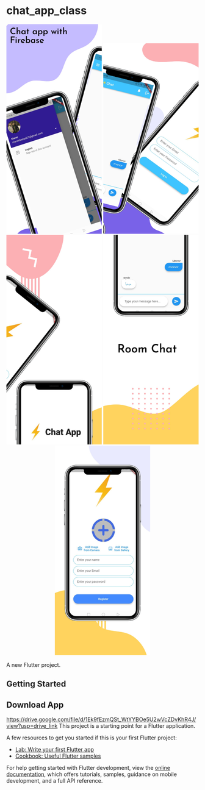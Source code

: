 # chat_app_class

<div>
    <p align="center">
    <img width="250" height="550" src="https://raw.githubusercontent.com/ManarDaqqa/ChatApp/main/assets/images/image1.jpeg">
    <img width="250" height="500" src="https://raw.githubusercontent.com/ManarDaqqa/ChatApp/main/assets/images/image2.jpeg">
    <img width="250" height="550" src="https://raw.githubusercontent.com/ManarDaqqa/ChatApp/main/assets/images/image3.jpeg">
    <img width="250" height="550" src="https://raw.githubusercontent.com/ManarDaqqa/ChatApp/main/assets/images/image4.jpeg">
    <img width="250" height="550" src="https://raw.githubusercontent.com/ManarDaqqa/ChatApp/main/assets/images/image5.jpeg">
    </p>
</div>

A new Flutter project.

## Getting Started

## Download App
https://drive.google.com/file/d/1Ek9fEzmQSt_WtYYBOe5U2wVcZDvKhR4J/view?usp=drive_link
This project is a starting point for a Flutter application.

A few resources to get you started if this is your first Flutter project:

- [Lab: Write your first Flutter app](https://docs.flutter.dev/get-started/codelab)
- [Cookbook: Useful Flutter samples](https://docs.flutter.dev/cookbook)

For help getting started with Flutter development, view the
[online documentation](https://docs.flutter.dev/), which offers tutorials,
samples, guidance on mobile development, and a full API reference.
